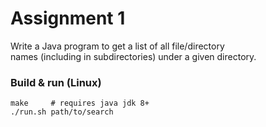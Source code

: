 # Assignment 1

Write a Java program to get a list of all file/directory  
names (including in subdirectories) under a given directory.

### Build & run (Linux)
```
make     # requires java jdk 8+
./run.sh path/to/search
```
